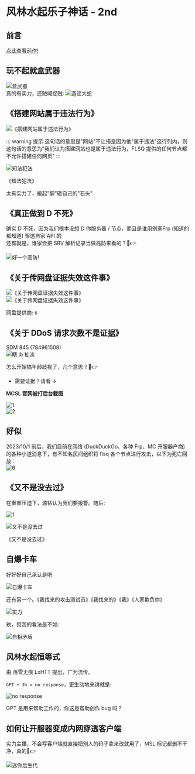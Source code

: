 # 风林水起乐子神话 - 2nd

## 前言

[点此查看前作!](/flsq/)

## 玩不起就盒武器  

![盒武器](https://img.fastmirror.net/s/2023/11/07/6549d12d6deee.png)  
真的有实力，还贼喊捉贼:
![造谣大蛇](https://img.fastmirror.net/s/2023/11/07/6549d1a85ae21.png)  

## 《搭建网站属于违法行为》  

![《搭建网站属于违法行为》](https://img.fastmirror.net/s/2023/11/06/6549079dcd4ac.png)

::: warning 提示
这句话的意思是"网站"不让搭是因为他"属于违法"这行列内，则这句话的意思为"我们认为搭建网站也是属于违法行为，FLSQ 提供的任何节点都不允许搭建任何网页"
:::

![知法犯法](https://images.mcsl.com.cn/flsq/flsq-999.png)

《知法犯法》

太有实力了，搬起"脚"砸自己的"石头"

## 《真正做到 D 不死》  

确实 D 不死，因为我们根本没想 D 你服务器 / 节点，而且是谁用别家Frp (知道的都知道) 穿透自家 API 的  
还有就是，谁家会把 SRV 解析记录当做高防来看的？🤣👉

![好一个高防!](https://images.mcsl.com.cn/flsq/flsq-666.png)

## 《关于传网盘证据失效这件事》  

![《关于传网盘证据失效这件事》](https://img.fastmirror.net/s/2023/11/06/6549083724dcb.png)  
![《关于传网盘证据失效这件事》](https://img.fastmirror.net/s/2023/11/07/6549cca1955b8.png)

网盘提供商: `6`

## 《关于 DDoS 请求次数不是证据》  

SDM 845 (784961508)  
![瞎 jb 扯淡](https://img.fastmirror.net/s/2023/11/06/65490b7b71be0.png)  

怎么开始搞年龄歧视了，几个意思？🤣👉

- 需要证据？请看 ↓  

<!-- markdownlint-disable MD036 -->
**MCSL 官网被打后台截图**

![1](https://img.fastmirror.net/s/2023/11/06/654908bfe265a.png)  
![2](https://img.fastmirror.net/s/2023/11/06/654908d5cfa71.png)

## 好似  

2023/10/1 前后，我们目前在网络 (DuckDuckGo、各种 Frp、MC 开服器产商) 的各种小道消息下，有不知名民间组织将 flsq 各个节点进行攻击，以下为死亡回放：  
![6](https://img.fastmirror.net/s/2023/11/06/654909387e0da.png)  

## 《又不是没去过》  

在重重压迫下，源钻认为我们要报警。随后:

![1](https://img.fastmirror.net/s/2023/11/06/65490a55b0987.png)

![又不是没去过](https://img.fastmirror.net/s/2023/11/06/65490a6726d96.png)

《又不是没去过》

## 自爆卡车  

好好好自己承认是吧

![自爆卡车](https://img.fastmirror.net/s/2023/11/06/65490a96d51b9.png)

还有另一个。《我找来的攻击测试员》《我找来的》《我》《人家欺负你》

![实力](https://img.fastmirror.net/s/2023/11/06/65490cca6697e.jpg)

欸，但我的看法是不如:

![自相矛盾](https://img.fastmirror.net/s/2023/09/23/650ead1486051.png)  

## 风林水起恒等式  

由 落雪无痕 LxHTT 提出，广为流传。

`GPT + 3h = no response`，更生动地来讲就是:

![no response](https://img.fastmirror.net/s/2023/11/06/65490b0d2a8b0.png)

GPT 是用来帮助工作的，你这是帮助创作 bug 吗？

## 如何让开服器变成内网穿透客户端  

实力主播，不会写客户端就直接把别人的码子拿来改就用了，MSL 标记都删不干净，真的🤣👉

![迷你后生代](https://img.fastmirror.net/s/2023/11/07/6549d279c0888.png)
